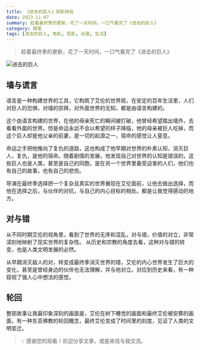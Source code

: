 ```yaml
---
title: 《进击的巨人》观影体验
date: 2023-11-07
summary: 趁着最终季的更新，花了一天时间，一口气看完了《进击的巨人》
category: 随笔
tags: [进击的巨人, 电影, 观影, 动漫, 生活]
---
```


> 趁着最终季的更新，花了一天时间，一口气看完了《进击的巨人》

![进击的巨人](https://blog-1259751088.cos.ap-shanghai.myqcloud.com/uPic/f1beTf.jpg)

## 墙与谎言

语言是一种构建世界的工具，它构筑了艾伦的世界观，在安定的百年生活里，人们对巨人的恐惧，对墙的崇拜，对外面世界的无知，都是由语言构建的。

这个由语言构建的世界，在他的母亲死亡的瞬间被打破，他曾经希望踏出墙外，去看看外面的世界。但是命运永远不会以希望的样子降临，他的母亲被巨人吃掉，而这个巨人却是他父亲的前妻，是一切的起源之一，宿命的感觉让人窒息。

命运之手把他推向了复仇的道路，这也构成了他早期对世界的朴素认知，消灭巨人，复仇，是他的宿命。随着剧情的发展，他发现自己对世界的认知是错误的，这些巨人也是人类，甚至是自己的同胞，是在另一个世界里备受迫害的人们，他们也有自己的故事，也有自己的悲伤。

导演在最终季选择把一个复杂且真实的世界展现在艾伦面前，让他去做出选择，而他在选择之后，与伙伴的对抗，与自己的内心目标的相处。都是让我觉得感动的地方。

## 对与错

从不同时期艾伦的视角里，看到了世界的无序和混乱，对与错，价值的对立，非常深刻地映射了现实世界的复杂性。 从历史和宗教的角度去看，这种对与错的转变，也是人类文明发展的必然。

从早期消灭敌人的对，转变成最终季消灭世界的错，艾伦的内心世界发生了巨大的变化，甚至是曾经身边的伙伴也无法理解，并与他对立。对应到历史来看，有一种窥视了强人心中想法的感觉。

## 轮回

整部故事让我最印象深刻的画面是，艾伦在树下睡觉的画面和最终艾伦被安葬的画面，有一种东亚佛教的轮回概念，最终艾伦变成了时间里的刻度，见证了人类的文明变迁。

> 💡 感谢您的观看！欢迎分享文章，或是来信与我交流。